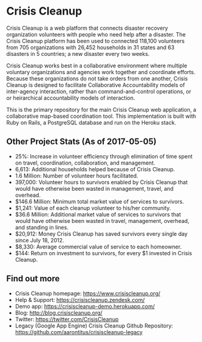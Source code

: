 Crisis Cleanup
==============

Crisis Cleanup is a web platform that connects disaster recovery organization volunteers with people who need help after a disaster. The Crisis Cleanup platform has been used to connected 118,100 volunteers from 705 organizations with 26,452 households in 31 states and 63 disasters in 5 countries; a new disaster every two weeks.

Crisis Cleanup works best in a collaborative environment where multiple voluntary organizations and agencies work together and coordinate efforts. Because these organizations do not take orders from one another, Crisis Cleanup is designed to facilitate Collaborative Accountability models of inter-agency interaction, rather than command-and-control operations, or or heirarchical accountability models of interaction. 

This is the primary repository for the main Crisis Cleanup web application, a collaborative map-based coordination tool. This implementation is built with Ruby on Rails, a PostgreSQL database and run on the Heroku stack.

Other Project Stats (As of 2017-05-05)
-------------

 - 25%: Increase in volunteer efficiency through elimination of time spent on travel, coordination, collaboration, and management.
 - 6,613: Additional households helped because of Crisis Cleanup.
 - 1.6 Million: Number of volunteer hours facilitated.
 - 397,000: Volunteer hours to survivors enabled by Crisis Cleanup that would have otherwise been wasted in management, travel, and overhead.
 - $146.6 Million: Minimum total market value of services to survivors.
 - $1,241: Value of each cleanup volunteer to his/her community.
 - $36.6 Million: Additional market value of services to survivors that would have otherwise been wasted in travel, management, overhead, and standing in lines.
 - $20,912: Money Crisis Cleanup has saved survivors every single day since July 18, 2012.
 - $8,330: Average commercial value of service to each homeowner.
 - $144: Return on investment to survivors, for every $1 invested in Crisis Cleanup.

Find out more
-------------

 - Crisis Cleanup homepage: https://www.crisiscleanup.org/
 - Help & Support: https://crisiscleanup.zendesk.com/
 - Demo app: https://crisiscleanup-demo.herokuapp.com/
 - Blog: http://blog.crisiscleanup.org/
 - Twitter: https://twitter.com/CrisisCleanup
 - Legacy (Google App Engine) Crisis Cleanup Github Repository: https://github.com/aarontitus/crisiscleanup-legacy
